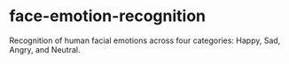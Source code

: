 # face-emotion-recognition
Recognition of human facial emotions across four categories: Happy, Sad, Angry, and Neutral.

